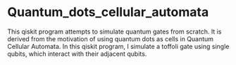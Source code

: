# Quantum_dots_cellular_automata
This qiskit program attempts to simulate quantum gates from scratch. It is derived from the motivation of using quantum dots as cells in Quantum Cellular Automata.
In this qiskit program, I simulate a toffoli gate using single qubits, which interact with their adjacent qubits.
